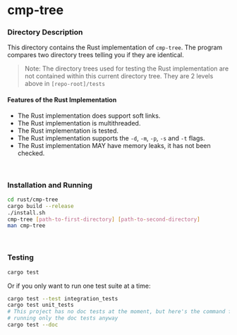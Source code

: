 # cmp-tree

### Directory Description

This directory contains the Rust implementation of `cmp-tree`. The program
compares two directory trees telling you if they are identical.

> Note: The directory trees used for testing the Rust implementation are not
> contained within this current directory tree. They are 2 levels above in
> `[repo-root]/tests`

#### Features of the Rust Implementation

* The Rust implementation does support soft links.
* The Rust implementation is multithreaded.
* The Rust implementation is tested.
* The Rust implementation supports the `-d`, `-m`, `-p`, `-s` and `-t` flags.
* The Rust implementation MAY have memory leaks, it has not been checked.

&nbsp;

### Installation and Running

```bash
cd rust/cmp-tree
cargo build --release
./install.sh
cmp-tree [path-to-first-directory] [path-to-second-directory]
man cmp-tree
```

&nbsp;

### Testing

```bash
cargo test
```

Or if you only want to run one test suite at a time:

```bash
cargo test --test integration_tests
cargo test unit_tests
# This project has no doc tests at the moment, but here's the command for
# running only the doc tests anyway
cargo test --doc
```

